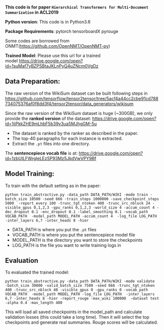 **This code is for paper `Hierarchical Transformers for Multi-Document Summarization` in ACL2019**

**Python version**: This code is in Python3.6

**Package Requirements**: pytorch tensorboardX pyrouge

Some codes are borrowed from ONMT(https://github.com/OpenNMT/OpenNMT-py)

**Trained Model**: Please use this url for a trained model https://drive.google.com/open?id=1suMaf7yBZPSBtaJKLnPyQ4uZNcm0VgDz



## Data Preparation:

The raw version of the WikiSum dataset can be built following steps in https://github.com/tensorflow/tensor2tensor/tree/5acf4a44cc2cbe91cd788734075376af0f8dd3f4/tensor2tensor/data_generators/wikisum

Since the raw version of the WikiSum dataset is huge (~300GB), we only provide the **ranked version** of the dataset:
https://drive.google.com/open?id=1iiPkkZHE9mLhbF5b39y3ua5MJhgGM-5u

* The dataset is ranked by the ranker as described in the paper.
* The top-40 paragraphs for each instance is extracted.
* Extract the `.pt` files into one directory.

The **sentencepiece vocab file** is at:
https://drive.google.com/open?id=1zbUILFWrgIeLEzSP93Mz5JkdVwVPY9Bf

## Model Training:

To train with the default setting as in the paper:
```
python train_abstractive.py -data_path DATA_PATH/WIKI -mode train -batch_size 10500 -seed 666 -train_steps 1000000 -save_checkpoint_steps 5000  -report_every 100 -trunc_tgt_ntoken 400 -trunc_src_nblock 24 -visible_gpus 0,1,2,3 -gpu_ranks 0,1,2,3 -world_size 4 -accum_count 4 -dec_dropout 0.1 -enc_dropout 0.1 -label_smoothing 0.1 -vocab_path VOCAB_PATH  -model_path MODEL_PATH -accum_count 4  -log_file LOG_PATH  -inter_layers 6,7 -inter_heads 8 -hier
```
* DATA_PATH is where you put the `.pt` files
* VOCAB_PATH is where you put the sentencepiece model file
* MODEL_PATH is the directory you want to store the checkpoints
* LOG_PATH is the file you want to write training logs in


## Evaluation

To evaluated the trained model:
```
python train_abstractive.py -data_path DATA_PATH/WIKI -mode validate  -batch_size 30000 -valid_batch_size 7500 -seed 666 -trunc_tgt_ntoken 400 -trunc_src_nblock 40 -visible_gpus 0 -gpu_ranks 0 -vocab_path VOCAB_PATH  -model_path MODEL_PATH -log_file LOG_PATH  -inter_layers 6,7 -inter_heads 8 -hier -report_rouge -max_wiki 100000  -dataset test -alpha 0.4 -max_length 400
```
This will load all saved checkpoints in the model_path and calculate validation losses (this could take a long time). Then it will select the top checkpoints and generate real summaries. Rouge scores will be calculated.

